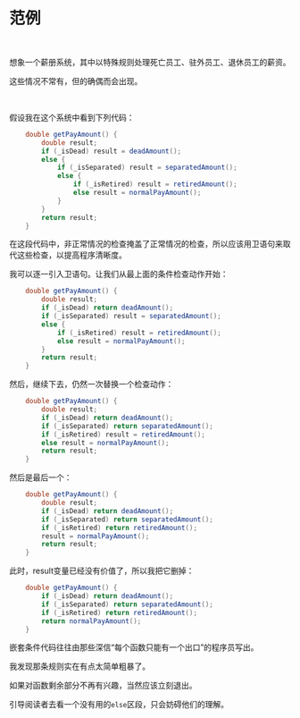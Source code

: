# 范例

<br>

想象一个薪册系统，其中以特殊规则处理死亡员工、驻外员工、退休员工的薪资。

这些情况不常有，但的确偶而会出现。

<br>

假设我在这个系统中看到下列代码：

```java
    double getPayAmount() {
        double result;
        if (_isDead) result = deadAmount();
        else {
            if (_isSeparated) result = separatedAmount();
            else {
                if (_isRetired) result = retiredAmount();
                else result = normalPayAmount();
            }
        }
        return result;
    }
```

在这段代码中，非正常情况的检查掩盖了正常情况的检查，所以应该用卫语句来取代这些检查，以提高程序清晰度。

我可以逐一引入卫语句。让我们从最上面的条件检查动作开始：

```java
    double getPayAmount() {
        double result;
        if (_isDead) return deadAmount();
        if (_isSeparated) result = separatedAmount();
        else {
            if (_isRetired) result = retiredAmount();
            else result = normalPayAmount();
        }
        return result;
    }
```

然后，继续下去，仍然一次替换一个检查动作：

```java
    double getPayAmount() {
        double result;
        if (_isDead) return deadAmount();
        if (_isSeparated) return separatedAmount();
        if (_isRetired) result = retiredAmount();
        else result = normalPayAmount();
        return result;
    }
```

然后是最后一个：

```java
    double getPayAmount() {
        double result;
        if (_isDead) return deadAmount();
        if (_isSeparated) return separatedAmount();
        if (_isRetired) return retiredAmount();
        result = normalPayAmount();
        return result;
    }
```

此时，result变量已经没有价值了，所以我把它删掉：

```java
    double getPayAmount() {
        if (_isDead) return deadAmount();
        if (_isSeparated) return separatedAmount();
        if (_isRetired) return retiredAmount();
        return normalPayAmount();
    }
```

嵌套条件代码往往由那些深信“每个函数只能有一个出口”的程序员写出。

我发现那条规则实在有点太简单粗暴了。

如果对函数剩余部分不再有兴趣，当然应该立刻退出。

引导阅读者去看一个没有用的`else`区段，只会妨碍他们的理解。

<br>

